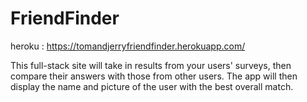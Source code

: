 # FriendFinder

heroku :  https://tomandjerryfriendfinder.herokuapp.com/


This full-stack site will take in results from your users' surveys, then compare their answers with those from other users. The app will then display the name and picture of the user with the best overall match.
